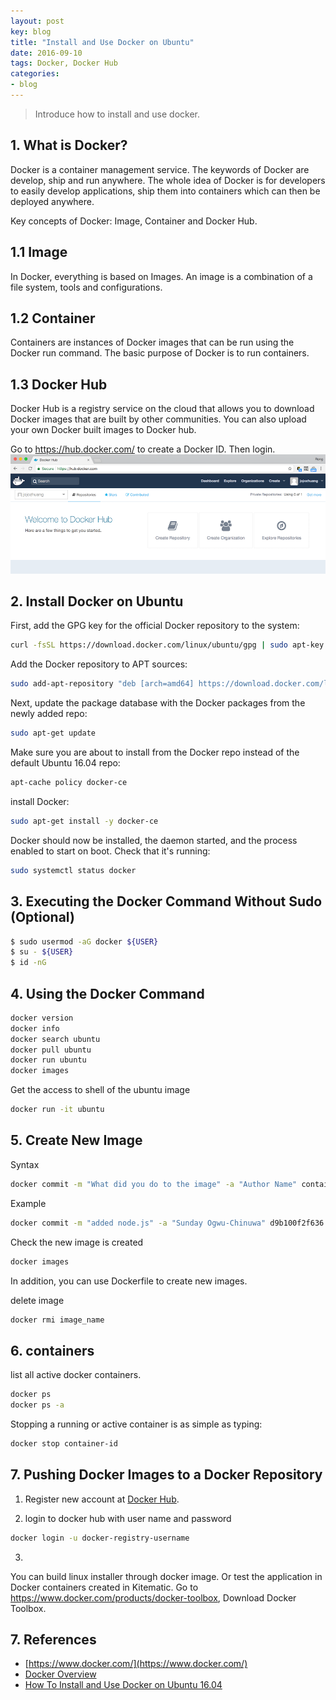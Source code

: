 ```yaml
---
layout: post
key: blog
title: "Install and Use Docker on Ubuntu"
date: 2016-09-10
tags: Docker, Docker Hub
categories:
- blog
---
```


> Introduce how to install and use docker.

## 1. What is Docker?
Docker is a container management service. The keywords of Docker are develop, ship and run anywhere. The whole idea of Docker is for developers to easily develop applications, ship them into containers which can then be deployed anywhere.

Key concepts of Docker: Image, Container and Docker Hub.

## 1.1 Image
In Docker, everything is based on Images. An image is a combination of a file system, tools and configurations.

## 1.2 Container
Containers are instances of Docker images that can be run using the Docker run command. The basic purpose of Docker is to run containers.

## 1.3 Docker Hub
Docker Hub is a registry service on the cloud that allows you to download Docker images that are built by other communities. You can also upload your own Docker built images to Docker hub.

Go to https://hub.docker.com/ to create a Docker ID. Then login.
![MIME Type](/public/pics/2016-09-10/hub.png)  

## 2. Install Docker on Ubuntu
First, add the GPG key for the official Docker repository to the system:
```sh
curl -fsSL https://download.docker.com/linux/ubuntu/gpg | sudo apt-key add -
```

Add the Docker repository to APT sources:
```sh
sudo add-apt-repository "deb [arch=amd64] https://download.docker.com/linux/ubuntu $(lsb_release -cs) stable"
```

Next, update the package database with the Docker packages from the newly added repo:
```sh
sudo apt-get update
```
Make sure you are about to install from the Docker repo instead of the default Ubuntu 16.04 repo:
```sh
apt-cache policy docker-ce
```

install Docker:
```sh
sudo apt-get install -y docker-ce
```
Docker should now be installed, the daemon started, and the process enabled to start on boot. Check that it's running:
```sh
sudo systemctl status docker
```

## 3. Executing the Docker Command Without Sudo (Optional)
```sh
$ sudo usermod -aG docker ${USER}
$ su - ${USER}
$ id -nG
```

## 4. Using the Docker Command
```sh
docker version
docker info
docker search ubuntu
docker pull ubuntu
docker run ubuntu
docker images
```

Get the access to shell of the ubuntu image
```sh
docker run -it ubuntu
```

## 5. Create New Image
Syntax
```sh
docker commit -m "What did you do to the image" -a "Author Name" container-id repository/new_image_name
```
Example
```sh
docker commit -m "added node.js" -a "Sunday Ogwu-Chinuwa" d9b100f2f636 finid/ubuntu-nodejs
```

Check the new image is created
```sh
docker images
```

In addition, you can use Dockerfile to create new images.

delete image
```sh
docker rmi image_name
```
## 6. containers
list all active docker containers.
```sh
docker ps
docker ps -a
```

Stopping a running or active container is as simple as typing:
```sh
docker stop container-id
```

## 7. Pushing Docker Images to a Docker Repository
1. Register new account at [Docker Hub](https://hub.docker.com/).

2. login to docker hub with user name and password
```sh
docker login -u docker-registry-username
```

3.



You can build linux installer through docker image. Or test the application in Docker containers created in Kitematic.
Go to https://www.docker.com/products/docker-toolbox, Download Docker Toolbox.


## 7. References
* [https://www.docker.com/](https://www.docker.com/)
* [Docker Overview](https://www.tutorialspoint.com/docker/docker_overview.htm)
* [How To Install and Use Docker on Ubuntu 16.04](https://www.digitalocean.com/community/tutorials/how-to-install-and-use-docker-on-ubuntu-16-04)
